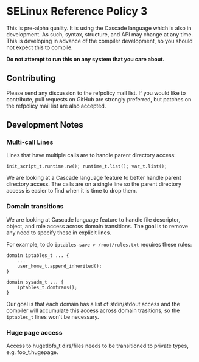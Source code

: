 # SELinux Reference Policy 3

This is pre-alpha quality.  It is using the Cascade language which is also
in development.  As such, syntax, structure, and API may change at any time.
This is developing in advance of the compiler development, so you should
not expect this to compile.

**Do not attempt to run this on any system that you care about.**

## Contributing

Please send any discussion to the refpolicy mail list.  If you would like to
contribute, pull requests on GitHub are strongly preferred, but patches on
the refpolicy mail list are also accepted.

## Development Notes

### Multi-call Lines

Lines that have multiple calls are to handle parent directory access:

```text
init_script_t.runtime.rw(); runtime_t.list(); var_t.list();
```

We are looking at a Cascade language feature to better handle parent
directory access.  The calls are on a single line so the parent
directory access is easier to find when it is time to drop them.

### Domain transitions

We are looking at Cascade language feature to handle file descriptor,
object, and role access across domain transitions.  The goal is to
remove any need to specify these in explicit lines.

For example, to do `iptables-save > /root/rules.txt` requires these
rules:

```text
domain iptables_t ... {
    ...
    user_home_t.append_inherited();
}

domain sysadm_t ... {
    iptables_t.domtrans();
}
```

Our goal is that each domain has a list of stdin/stdout access and the
compiler will accumulate this access across domain trasitions, so the
`iptables_t` lines won't be necessary.

### Huge page access

Access to hugetlbfs_t dirs/files needs to be transitioned to
private types, e.g. foo_t.hugepage.
